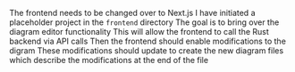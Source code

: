 The frontend needs to be changed over to Next.js
I have initiated a placeholder project in the `frontend` directory
The goal is to bring over the diagram editor functionality
This will allow the frontend to call the Rust backend via API calls
Then the frontend should enable modifications to the digram
These modifications should update to create the new diagram files which describe the modifications at the end of the file
